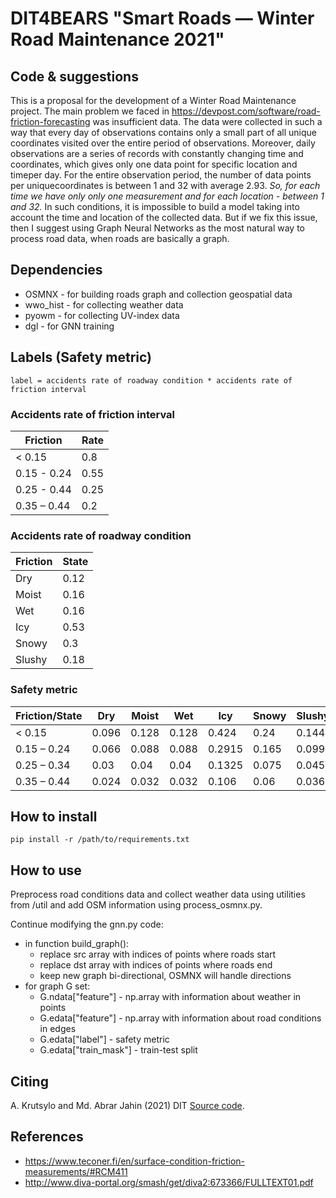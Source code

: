 # DIT4BEARS "Smart Roads — Winter Road Maintenance 2021"
## Code & suggestions

This is a proposal for the development of a Winter Road Maintenance project. The main problem we faced in https://devpost.com/software/road-friction-forecasting was insufficient data. The data were collected in such a way that every day of observations contains only a small part of all unique coordinates visited over the entire period of observations. Moreover, daily observations are a series of records with constantly changing time and coordinates, which gives only one data point for specific  location  and  timeper day.  For the entire observation period, the number of data points per uniquecoordinates is between 1 and 32 with average 2.93.
*So, for each time we have only only one measurement and for each location - between 1 and 32.*
In such conditions, it is impossible to build a model taking into account the time and location of the collected data. But if we fix this issue, then I suggest using Graph Neural Networks as the most natural way to process road data, when roads are basically a graph.

## Dependencies

- OSMNX - for building roads graph and collection geospatial data
- wwo_hist - for collecting weather data
- pyowm - for collecting UV-index data
- dgl - for GNN training

## Labels (Safety metric)

    label = accidents rate of roadway condition * accidents rate of friction interval

### Accidents rate of friction interval

| Friction    | Rate |
|-------------|------|
| < 0.15      | 0.8  |
| 0.15 - 0.24 | 0.55 |
| 0.25 - 0.44 | 0.25 |
| 0.35 – 0.44 | 0.2  |

### Accidents rate of roadway condition

| Friction | State |
|----------|-------|
| Dry      | 0.12  |
| Moist    | 0.16  |
| Wet      | 0.16  |
| Icy      | 0.53  |
| Snowy    | 0.3   |
| Slushy   | 0.18  |

### Safety metric

| Friction/State | Dry   | Moist | Wet   | Icy    | Snowy | Slushy |
|----------------|-------|-------|-------|--------|-------|--------|
| < 0.15         | 0.096 | 0.128 | 0.128 | 0.424  | 0.24  | 0.144  |
| 0.15 – 0.24    | 0.066 | 0.088 | 0.088 | 0.2915 | 0.165 | 0.099  |
| 0.25 – 0.34    | 0.03  | 0.04  | 0.04  | 0.1325 | 0.075 | 0.045  |
| 0.35 – 0.44    | 0.024 | 0.032 | 0.032 | 0.106  | 0.06  | 0.036  |


## How to install

    pip install -r /path/to/requirements.txt

## How to use

Preprocess road conditions data and collect weather data using utilities from /util and add OSM information using process_osmnx.py.

Continue modifying the gnn.py code:
- in function build_graph():
  - replace src array with indices of points where roads start
  - replace dst array with indices of points where roads end
  - keep new graph bi-directional, OSMNX will handle directions
- for graph G set:
  - G.ndata["feature"] - np.array with information about weather in points
  - G.edata["feature"] - np.array with information about road conditions in edges
  - G.edata["label"] - safety metric
  - G.edata["train_mask"] - train-test split

## Citing
A. Krutsylo and Md. Abrar Jahin (2021) DIT [Source code](https://github.com/DentonJC/DIT). 

## References
- https://www.teconer.fi/en/surface-condition-friction-measurements/#RCM411
- http://www.diva-portal.org/smash/get/diva2:673366/FULLTEXT01.pdf
